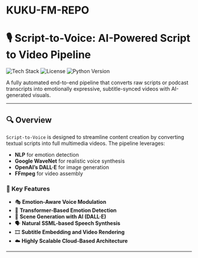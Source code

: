 # KUKU-FM-REPO
# 🎙️ Script-to-Voice: AI-Powered Script to Video Pipeline

![Tech Stack](https://img.shields.io/badge/Powered%20By-NLP%20%7C%20WaveNet%20%7C%20DALL·E%20%7C%20FFmpeg-blue)
![License](https://img.shields.io/github/license/team-kirmada/script-to-voice)
![Python Version](https://img.shields.io/badge/Python-3.9%2B-green)

A fully automated end-to-end pipeline that converts raw scripts or podcast transcripts into emotionally expressive, subtitle-synced videos with AI-generated visuals.

---

## 🔍 Overview

`Script-to-Voice` is designed to streamline content creation by converting textual scripts into full multimedia videos. The pipeline leverages:

- **NLP** for emotion detection
- **Google WaveNet** for realistic voice synthesis
- **OpenAI’s DALL·E** for image generation
- **FFmpeg** for video assembly

### 🎯 Key Features

- 🎭 **Emotion-Aware Voice Modulation**
- 🧠 **Transformer-Based Emotion Detection**
- 🎨 **Scene Generation with AI (DALL·E)**
- 🗣️ **Natural SSML-based Speech Synthesis**
- 🎞️ **Subtitle Embedding and Video Rendering**
- ☁️ **Highly Scalable Cloud-Based Architecture**

---


